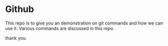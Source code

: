 # Github
This repo is to give you an demonstration on git commands and how we can use it.
Various commands are discussed in this repo.

thank you.
